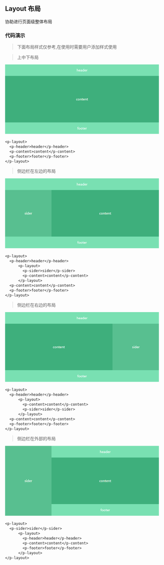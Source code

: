 ## Layout 布局


协助进行页面级整体布局


### 代码演示 

>下面布局样式仅参考,在使用时需要用户添加样式使用


>上中下布局


![avatar](../.vuepress/public/layout1.png)

```vue
<p-layout>
  <p-header>header</p-header>
  <p-content>content</p-content>
  <p-footer>footer</p-footer>
</p-layout>
```

>侧边栏在左边的布局



![avatar](../.vuepress/public/layout2.png)

```vue
<p-layout>
  <p-header>header</p-header>
      <p-layout>
        <p-sider>sider</p-sider>
        <p-content>content</p-content>
      </p-layout>
  <p-content>content</p-content>
  <p-footer>footer</p-footer>
</p-layout>
```

>侧边栏在右边的布局



![avatar](../.vuepress/public/layout3.png)

```vue
<p-layout>
  <p-header>header</p-header>
      <p-layout>
        <p-content>content</p-content>
        <p-sider>sider</p-sider>
      </p-layout>
  <p-content>content</p-content>
  <p-footer>footer</p-footer>
</p-layout>
```

>侧边栏在外部的布局



![avatar](../.vuepress/public/layout4.png)

```vue
<p-layout>
  <p-sider>sider</p-sider>
      <p-layout>
        <p-header>header</p-header>
        <p-content>content</p-content>
        <p-footer>footer</p-footer>
      </p-layout>
</p-layout>
```

